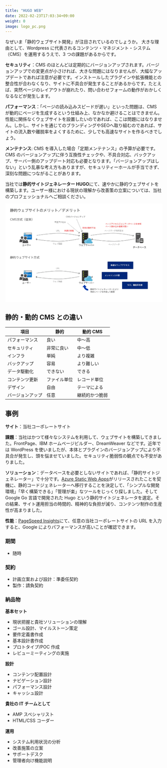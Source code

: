 ```yaml
---
title: "HUGO WEB"
date: 2022-02-23T17:03:34+09:00
weight: 0
image: logo_pc.png
---
```


なぜいま「静的ウェブサイト開発」が注目されているのでしょうか。 大きな理由として、Wordpress に代表されるコンテンツ・マネジメント・システム（CMS）を運用するうえで、3 つの課題があるからです。

**セキュリティ**：CMS のほとんどは定期的にバージョンアップされます。バージョンアップでの変更点が小さければ、大きな問題にはなりませんが、大幅なアップデートであれば注意が必要です。インストールしたプラグインや拡張機能との整合性が合わなくなり、サイトに不具合が発生することがあるからです。たとえば、突然ページのレイアウトが崩れたり、問い合わせフォームの動作がおかしくなるなどが発生します。

**パフォーマンス**：「ページの読み込みスピードが遅い」といった問題は、CMS が動的にページを生成するという仕組み上、なかなか避けることはできません。性能に関係なくウェブサイトを設置したいのであれば、ここは問題にはなりません。しかし、サイトを通じてのブランディングやSEOへ取り組むのであれば、サイトの流入数や離脱率をよくするために、少しでも高速なサイトを作るべきでしょう。

**メンテナンス**: CMS を導入した場合「定期メンテナンス」の予算が必要です。CMS のバージョンアップに伴う互換性チェックや、不具合対応、バックアップ、サーバー側のアップデート対応も必要となります。「バージョンアップはしない」という乱暴な考え方もありますが、セキュリティーホールが手当できず、深刻な問題につながることがあります。

当社では**静的サイトジェネレーター HUGO**にて、速やかに静的ウェブサイトを構築します。ユーザー様における現状の理解から改善策の立案については、当社のプロフェッショナルへご相談ください。

![ Image is not Available !](hugo-web.webp)

## 静的・動的 CMS との違い



| 項目             | 静的         | 動的 CMS       |
| ---------------- | ------------ | -------------- |
| パフォーマンス   | 良い         | 中〜高         |
| セキュリティ     | 非常に良い   | 中〜低         |
| インフラ         | 単純         | より複雑       |
| バックアップ     | 容易         | より難しい     |
| データ駆動化     | できない       | できる           |
| コンテンツ更新   | ファイル単位 | レコード単位   |
| デザイン         | 自由         | テーマによる   |
| バージョンアップ | 任意         | 継続的かつ脆弱 |



## 事例

**サイト**：当社コーポレートサイト

**課題**：当社はかつて様々なシステムを利用して、ウェブサイトを構築してきました。FrontPage、IBM ホームページビルダー、DreamWeaver などです。近年では WordPress を使いましたが、本体とプラグインのバージョンアップにより不具合が発生し、頭を悩ませていました。セキュリティ脆弱性の観点でも不安がありました。

**ソリューション**：データベースを必要としないサイトであれば、「静的サイトジェネレーター」で十分です。[Azure Static Web Apps](https://azure.microsoft.com/ja-jp/services/app-service/static/)がリリースされたことを契機に、静的コードジェネレーターへ移行することを決定して、「シンプルな開発環境」「早く構築できる」「管理が楽」なツールをじっくり探しました。そして Google Go 言語で開発された Hugo という静的サイトジェネレータを選定。その結果、サイト運用担当の時間的、精神的な負担が減り、コンテンツ制作の生産性が高まりました。

**性能**：[PageSpeed Insights](https://developers.google.com/speed/pagespeed/insights/)にて、任意の当社コーポレートサイトの URL を入力すると、Google によりパフォーマンスが高いことが確認できます。


### 期間
- 随時

### 契約

- 計画立案および設計：準委任契約
- 製作：請負契約

### 納品物

**基本セット**

- 現状把握と貴社ソリューションの理解
- ゴール設計、マイルストーン策定
- 要件定義書作成
- 基本設計書作成
- プロトタイプ/POC 作成
- レビューミーティングの実施



**設計**

- コンテンツ配置設計
- ナビゲーション設計
- パフォーマンス設計
- キャッシュ設計

**貴社の IT チームとして**

- AMP スペシャリスト
- HTML/CSS コーダー

**運用**

- システム利用状況の分析
- 改善施策の立案
- サポートデスク
- 管理者向け機能説明